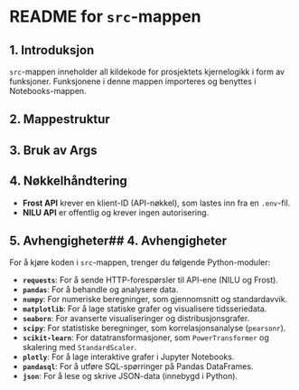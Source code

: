 # README for `src`-mappen

## 1. Introduksjon
`src`-mappen inneholder all kildekode for prosjektets kjernelogikk i form av funksjoner. Funksjonene i denne mappen importeres og benyttes i Notebooks-mappen.  

## 2. Mappestruktur


## 3. Bruk av Args


## 4. Nøkkelhåndtering
- **Frost API** krever en klient-ID (API-nøkkel), som lastes inn fra en `.env`-fil.
- **NILU API** er offentlig og krever ingen autorisering.

## 5. Avhengigheter## 4. Avhengigheter
For å kjøre koden i `src`-mappen, trenger du følgende Python-moduler:

- **`requests`**: For å sende HTTP-forespørsler til API-ene (NILU og Frost).
- **`pandas`**: For å behandle og analysere data.
- **`numpy`**: For numeriske beregninger, som gjennomsnitt og standardavvik.
- **`matplotlib`**: For å lage statiske grafer og visualisere tidsseriedata.
- **`seaborn`**: For avanserte visualiseringer og distribusjonsgrafer.
- **`scipy`**: For statistiske beregninger, som korrelasjonsanalyse (`pearsonr`).
- **`scikit-learn`**: For datatransformasjoner, som `PowerTransformer` og skalering med `StandardScaler`.
- **`plotly`**: For å lage interaktive grafer i Jupyter Notebooks.
- **`pandasql`**: For å utføre SQL-spørringer på Pandas DataFrames.
- **`json`**: For å lese og skrive JSON-data (innebygd i Python).







